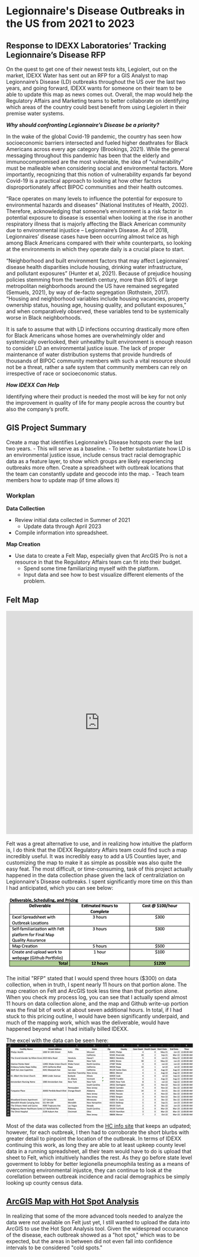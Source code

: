 # Legionnaire's Disease Outbreaks in the US from 2021 to 2023

## Response to IDEXX Laboratories’ Tracking Legionnaire’s Disease RFP

On the quest to get one of their newest tests kits, Legiolert, out on the market, IDEXX Water has sent out an RFP for a GIS Analyst to map Legionnaire’s Disease (LD) outbreaks throughout the US over the last two years, and going forward, IDEXX wants for someone on their team to be able to update this map as news comes out. Overall, the map would help the Regulatory Affairs and Marketing teams to better collaborate on identifying which areas of the country could best benefit from using Legiolert in their premise water systems. 

***Why should confronting Legionnaire’s Disease be a priority?***

In the wake of the global Covid-19 pandemic, the country has seen how socioeconomic barriers intersected and fueled higher deathrates for Black Americans across every age category (Brookings, 2021). While the general messaging throughout this pandemic has been that the elderly and immunocompromised are the most vulnerable, the idea of “vulnerability” must be malleable when considering social and environmental factors. More importantly, recognizing that this notion of vulnerability expands far beyond Covid-19 is a practical approach to looking at how other factors disproportionately affect BIPOC communities and their health outcomes.

“Race operates on many levels to influence the potential for exposure to environmental hazards and diseases” (National Institutes of Health, 2002). Therefore, acknowledging that someone’s environment is a risk factor in potential exposure to disease is essential when looking at the rise in another respiratory illness that is majorly affecting the Black American community due to environmental injustice – Legionnaire’s Disease. As of 2018, Legionnaires’ disease cases have been occurring almost twice as high among Black Americans compared with their white counterparts, so looking at the environments in which they operate daily is a crucial place to start.

“Neighborhood and built environment factors that may affect Legionnaires’ disease health disparities include housing, drinking water infrastructure, and pollutant exposures” (Hunter et al, 2021). Because of prejudice housing policies stemming from the twentieth century, more than 80% of large metropolitan neighborhoods around the US have remained segregated (Semuels, 2021), by way of de-facto segregation (Rothstein, 2017). “Housing and neighborhood
variables include housing vacancies, property ownership status, housing age, housing quality, and pollutant exposures,” and when comparatively observed, these variables tend to be systemically worse in Black neighborhoods.

It is safe to assume that with LD infections occurring drastically more often for Black Americans whose homes are overwhelmingly older and systemically overlooked, their unhealthy built environment is enough reason to consider LD an environmental justice issue. The lack of proper maintenance of water distribution systems that provide hundreds of thousands of BIPOC community members with such a vital resource should not be a threat, rather a safe system that community members can rely on irrespective of race or socioeconomic status.

***How IDEXX Can Help***

Identifying where their product is needed the most will be key for not only the improvement in quality of life for many people across the country but also the company’s profit.

## GIS Project Summary

Create a map that identifies Legionnaire’s Disease hotspots over the last two years.
	- This will serve as a baseline. 
        - To better substantiate how LD is an environmental justice issue, include census tract racial demographic data as a feature layer, to show which groups are likely experiencing outbreaks more often.
Create a spreadsheet with outbreak locations that the team can constantly update and geocode into the map.
	- Teach team members how to update map (if time allows it)

### Workplan
**Data Collection**
- Review initial data collected in Summer of 2021
	- Update data through April 2023
- Compile information into spreadsheet.

**Map Creation**
- Use data to create a Felt Map, especially given that ArcGIS Pro is not a resource in that the Regulatory Affairs team can fit into their budget. 
	- Spend some time familiarizing myself with the platform.
	- Input data and see how to best visualize different elements of the problem.

## Felt Map

<iframe width="100%" height="600" frameborder="0" title="Felt Map" src="https://felt.com/embed/map/Untitled-Map-UyC0Ex9B5RBuX5fPZz0BV1A?lat=32.054385&lon=-94.123685&zoom=3.59"></iframe>

Felt was a great alternative to use, and in realizing how intuitive the platform is, I do think that the IDEXX Regulatory Affairs team could find such a map incredibly useful. It was incredibly easy to add a US Counties layer, and customizing the map to make it as simple as possible was also quite the easy feat. The most difficult, or time-consuming, task of this project actually happened in the data collection phase given the lack of centraliziation on Legionnaire's Disease outbreaks. I spent significantly more time on this than I had anticipated, which you can see below:

![Deliverables & Pricing Original Estimate](pricing.png)

The initial "RFP" stated that I would spend three hours ($300) on data collection, when in truth, I spent nearly 11 hours on that portion alone. The map creation on Felt and ArcGIS took less time than that portion alone. When you check my process log, you can see that I actually spend almost 11 hours on data collection alone, and the map and Github write-up portion was the final bit of work at about seven additional hours. In total, if I had stuck to this pricing outline, I would have been significantly underpaid, and much of the mapping work, which was the deliverable, would have happened beyond what I had initially billed IDEXX.

The excel with the data can be seen here: 
![Excel Screenshot](excelsheet.png)

Most of the data was collected from the [HC info site](https://hcinfo.com/about/outbreaks/recent/) that keeps an udpated; however, for each outbreak, I then had to corroborate the short blurbs with greater detail to pinpoint the location of the outbreak. In terms of IDEXX continuing this work, as long they are able to at least upkeep county level data in a running spreadsheet, all their team would have to do is upload that sheet to Felt, which intuitively handles the rest. As they go before state level goverment to lobby for better legionella pneumophila testing as a means of overcoming environmental injustce, they can continue to look at the corellation between outbreak incidence and racial demographics be simply looking up county census data.


## [ArcGIS Map with Hot Spot Analysis](https://carnegiemellon.maps.arcgis.com/home/item.html?id=20bff5ab194c447abd19a360baf1e490)
In realizing that some of the more advanced tools needed to analyze the data were not available on Felt just yet, I still wanted to upload the data into ArcGIS to use the Hot Spot Analysis tool. Given the widespread occurance of the disease, each outbreak showed as a "hot spot," which was to be expected, but the areas in between did not even fall into confidence intervals to be considered "cold spots."
